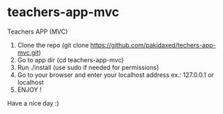 # teachers-app-mvc
Teachers APP (MVC)

1. Clone the repo (git clone https://github.com/pakidaxed/techers-app-mvc.git)
2. Go to app dir (cd teachers-app-mvc)
3. Run ./install (use sudo if needed for permissions)
4. Go to your browser and enter your localhost address ex.: 127.0.0.1 or localhost
5. ENJOY !

Have a nice day :)
